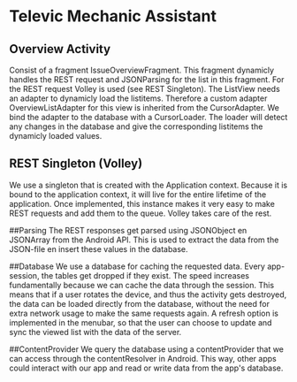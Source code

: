 # Televic Mechanic Assistant
## Overview Activity
Consist of a fragment IssueOverviewFragment. This fragment dynamicly handles the REST request and JSONParsing for the list in this fragment. For the REST request Volley is used (see REST Singleton). The ListView needs an adapter to dynamicly load the listitems. Therefore a custom adapter OverviewListAdapter for this view is inherited from the CursorAdapter. We bind the adapter to the database with a CursorLoader. The loader will detect any changes in the database and give the corresponding listitems the dynamicly loaded values.

## REST Singleton (Volley)
We use a singleton that is created with the Application context. Because it is bound to the application context, it will live for the entire lifetime of the application. Once implemented, this instance makes it very easy to make REST requests and add them to the queue. Volley takes care of the rest.

##Parsing
The REST responses get parsed using JSONObject en JSONArray from the Android API. This is used to extract the data from the JSON-file en insert these values in the database.

##Database
We use a database for caching the requested data. Every app-session, the tables get dropped if they exist. The speed increases fundamentally because we can cache the data through the session. This means that if a user rotates the device, and thus the activity gets destroyed, the data can be loaded directly from the database, without the need for extra network usage to make the same requests again. A refresh option is implemented in the menubar, so that the user can choose to update and sync the viewed list with the data of the server.

##ContentProvider
We query the database using a contentProvider that we can access through the contentResolver in Android. This way, other apps could interact with our app and read or write data from the app's database.
